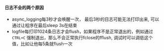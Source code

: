 #### 日志不全的两个原因
- async_logging每3秒才会唤醒一次， 最后3秒的日志可能无法打印出来, 可以通过让程序在最后sleep 3s在结束
- logfile每打印1024条日志才会flush，如果程序不是正常退出的，例如通过`CTRL+C` 强制退出，那么不会正常执行fclose的fflush, 调试时可以调低这个值，比如让他每5条就flush一次
